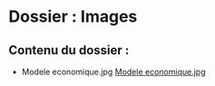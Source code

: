 # Dossier : Images
 
 ## Contenu du dossier : 
- Modele economique.jpg [Modele economique.jpg](./Modele_economique.jpg)

